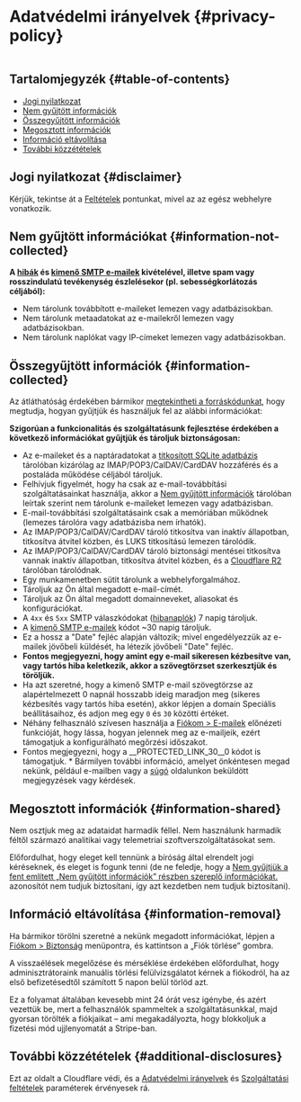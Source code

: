 # Adatvédelmi irányelvek {#privacy-policy}

<img loading="lusta" src="/img/articles/privacy.webp" alt="" class="rounded-lg" />

## Tartalomjegyzék {#table-of-contents}

* [Jogi nyilatkozat](#disclaimer)
* [Nem gyűjtött információk](#information-not-collected)
* [Összegyűjtött információk](#information-collected)
* [Megosztott információk](#information-shared)
* [Információ eltávolítása](#information-removal)
* [További közzétételek](#additional-disclosures)

## Jogi nyilatkozat {#disclaimer}

Kérjük, tekintse át a [Feltételek](/terms) pontunkat, mivel az az egész webhelyre vonatkozik.

## Nem gyűjtött információkat {#information-not-collected}

**A [hibák](/faq#do-you-store-error-logs) és [kimenő SMTP e-mailek](/faq#do-you-support-sending-email-with-smtp) kivételével, illetve spam vagy rosszindulatú tevékenység észlelésekor (pl. sebességkorlátozás céljából):**

* Nem tárolunk továbbított e-maileket lemezen vagy adatbázisokban.
* Nem tárolunk metaadatokat az e-mailekről lemezen vagy adatbázisokban.
* Nem tárolunk naplókat vagy IP-címeket lemezen vagy adatbázisokban.

## Összegyűjtött információk {#information-collected}

Az átláthatóság érdekében bármikor <a href="https://github.com/forwardemail" target="_blank" rel="noopener noreferrer">megtekintheti a forráskódunkat</a>, hogy megtudja, hogyan gyűjtjük és használjuk fel az alábbi információkat:

**Szigorúan a funkcionalitás és szolgáltatásunk fejlesztése érdekében a következő információkat gyűjtjük és tároljuk biztonságosan:**

* Az e-maileket és a naptáradatokat a [titkosított SQLite adatbázis](/blog/docs/best-quantum-safe-encrypted-email-service) tárolóban kizárólag az IMAP/POP3/CalDAV/CardDAV hozzáférés és a postaláda működése céljából tároljuk.
* Felhívjuk figyelmét, hogy ha csak az e-mail-továbbítási szolgáltatásainkat használja, akkor a [Nem gyűjtött információk](#information-not-collected) tárolóban leírtak szerint nem tárolunk e-maileket lemezen vagy adatbázisban.
* E-mail-továbbítási szolgáltatásaink csak a memóriában működnek (lemezes tárolóra vagy adatbázisba nem írhatók).
* Az IMAP/POP3/CalDAV/CardDAV tároló titkosítva van inaktív állapotban, titkosítva átvitel közben, és LUKS titkosítású lemezen tárolódik.
* Az IMAP/POP3/CalDAV/CardDAV tároló biztonsági mentései titkosítva vannak inaktív állapotban, titkosítva átvitel közben, és a [Cloudflare R2](https://www.cloudflare.com/developer-platform/r2/) tárolóban tárolódnak.
* Egy munkamenetben sütit tárolunk a webhelyforgalmához.
* Tároljuk az Ön által megadott e-mail-címét.
* Tároljuk az Ön által megadott domainneveket, aliasokat és konfigurációkat.
* A `4xx` és `5xx` SMTP válaszkódokat ([hibanaplók](/faq#do-you-store-error-logs)) 7 napig tároljuk.
* A [kimenő SMTP e-mailek](/faq#do-you-support-sending-email-with-smtp) kódot ~30 napig tároljuk.
* Ez a hossz a "Date" fejléc alapján változik; mivel engedélyezzük az e-mailek jövőbeli küldését, ha létezik jövőbeli "Date" fejléc.
* **Fontos megjegyezni, hogy amint egy e-mail sikeresen kézbesítve van, vagy tartós hiba keletkezik, akkor a szövegtörzset szerkesztjük és töröljük.**
* Ha azt szeretné, hogy a kimenő SMTP e-mail szövegtörzse az alapértelmezett 0 napnál hosszabb ideig maradjon meg (sikeres kézbesítés vagy tartós hiba esetén), akkor lépjen a domain Speciális beállításaihoz, és adjon meg egy `0` és `30` közötti értéket.
* Néhány felhasználó szívesen használja a [Fiókom > E-mailek](/my-account/emails) előnézeti funkcióját, hogy lássa, hogyan jelennek meg az e-mailjeik, ezért támogatjuk a konfigurálható megőrzési időszakot.
* Fontos megjegyezni, hogy a __PROTECTED_LINK_30__0 kódot is támogatjuk. * Bármilyen további információ, amelyet önkéntesen megad nekünk, például e-mailben vagy a <a href="/help">súgó</a> oldalunkon beküldött megjegyzések vagy kérdések.

## Megosztott információk {#information-shared}

Nem osztjuk meg az adataidat harmadik féllel. Nem használunk harmadik féltől származó analitikai vagy telemetriai szoftverszolgáltatásokat sem.

Előfordulhat, hogy eleget kell tennünk a bíróság által elrendelt jogi kéréseknek, és eleget is fogunk tenni (de ne feledje, hogy a [Nem gyűjtjük a fent említett „Nem gyűjtött információk” részben szereplő információkat.](#information-not-collected) azonosítót nem tudjuk biztosítani, így azt kezdetben nem tudjuk biztosítani).

## Információ eltávolítása {#information-removal}

Ha bármikor törölni szeretné a nekünk megadott információkat, lépjen a <a href="/my-account/security">Fiókom > Biztonság</a> menüpontra, és kattintson a „Fiók törlése” gombra.

A visszaélések megelőzése és mérséklése érdekében előfordulhat, hogy adminisztrátoraink manuális törlési felülvizsgálatot kérnek a fiókodról, ha az első befizetésedtől számított 5 napon belül törlöd azt.

Ez a folyamat általában kevesebb mint 24 órát vesz igénybe, és azért vezettük be, mert a felhasználók spammeltek a szolgáltatásunkkal, majd gyorsan törölték a fiókjaikat – ami megakadályozta, hogy blokkoljuk a fizetési mód ujjlenyomatát a Stripe-ban.

## További közzétételek {#additional-disclosures}

Ezt az oldalt a Cloudflare védi, és a [Adatvédelmi irányelvek](https://www.cloudflare.com/privacypolicy/) és [Szolgáltatási feltételek](https://www.cloudflare.com/website-terms/) paraméterek érvényesek rá.